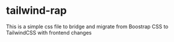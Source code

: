 # tailwind-rap
This is a simple css file to bridge and migrate from Boostrap CSS to TailwindCSS with frontend changes
